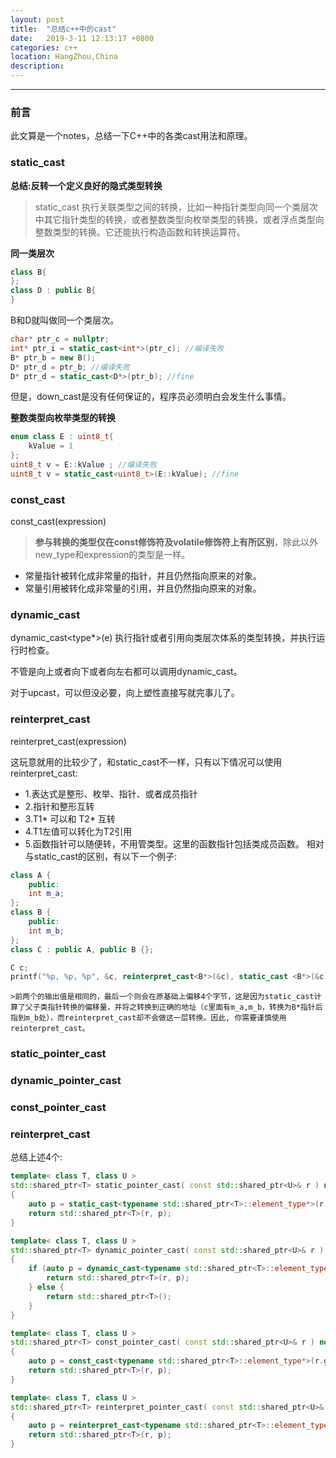 ```yaml
---
layout: post
title:  "总结c++中的cast"
date:   2019-3-11 12:13:17 +0800
categories: c++ 
location: HangZhou,China 
description:  
---
```

---

### 前言
此文算是一个notes，总结一下C++中的各类cast用法和原理。
### static_cast
**总结:反转一个定义良好的隐式类型转换**

> static_cast 执行关联类型之间的转换，比如一种指针类型向同一个类层次中其它指针类型的转换，或者整数类型向枚举类型的转换，或者浮点类型向整数类型的转换。它还能执行构造函数和转换运算符。

**同一类层次**

```C++
class B{
};
class D : public B{
}
```
B和D就叫做同一个类层次。
```C++
char* ptr_c = nullptr;
int* ptr_i = static_cast<int*>(ptr_c); //编译失败
B* ptr_b = new B();
D* ptr_d = ptr_b; //编译失败
D* ptr_d = static_cast<D*>(ptr_b); //fine
```
但是，down_cast是没有任何保证的，程序员必须明白会发生什么事情。

**整数类型向枚举类型的转换**
```C++
enum class E : uint8_t{
    kValue = 1
};
uint8_t v = E::kValue ; //编译失败
uint8_t v = static_cast<uint8_t>(E::kValue); //fine
```

### const_cast
const_cast<type>(expression)
> **参与转换的类型仅在const修饰符及volatile修饰符上有所区别**，除此以外new_type和expression的类型是一样。
* 常量指针被转化成非常量的指针，并且仍然指向原来的对象。
* 常量引用被转化成非常量的引用，并且仍然指向原来的对象。

### dynamic_cast
dynamic_cast<type*>(e) 执行指针或者引用向类层次体系的类型转换，并执行运行时检查。

不管是向上或者向下或者向左右都可以调用dynamic_cast。

对于upcast，可以但没必要，向上塑性直接写就完事儿了。

### reinterpret_cast
reinterpret_cast<type>(expression)

这玩意就用的比较少了，和static_cast不一样，只有以下情况可以使用reinterpret_cast:

* 1.表达式是整形、枚举、指针、或者成员指针
* 2.指针和整形互转
* 3.T1* 可以和 T2* 互转   
* 4.T1左值可以转化为T2引用
* 5.函数指针可以随便转，不用管类型。这里的函数指针包括类成员函数。
相对与static_cast的区别，有以下一个例子:

```C++
class A {
    public:
    int m_a;
};
class B {
    public:
    int m_b;
};
class C : public A, public B {};

C c;
printf("%p, %p, %p", &c, reinterpret_cast<B*>(&c), static_cast <B*>(&c));
```

    >前两个的输出值是相同的，最后一个则会在原基础上偏移4个字节，这是因为static_cast计算了父子类指针转换的偏移量，并将之转换到正确的地址（c里面有m_a,m_b，转换为B*指针后指到m_b处），而reinterpret_cast却不会做这一层转换。因此, 你需要谨慎使用 reinterpret_cast。

### static_pointer_cast

### dynamic_pointer_cast

### const_pointer_cast

### reinterpret_cast

总结上述4个:

```C++
template< class T, class U > 
std::shared_ptr<T> static_pointer_cast( const std::shared_ptr<U>& r ) noexcept
{
    auto p = static_cast<typename std::shared_ptr<T>::element_type*>(r.get());
    return std::shared_ptr<T>(r, p);
}

template< class T, class U > 
std::shared_ptr<T> dynamic_pointer_cast( const std::shared_ptr<U>& r ) noexcept
{
    if (auto p = dynamic_cast<typename std::shared_ptr<T>::element_type*>(r.get())) {
        return std::shared_ptr<T>(r, p);
    } else {
        return std::shared_ptr<T>();
    }
}

template< class T, class U > 
std::shared_ptr<T> const_pointer_cast( const std::shared_ptr<U>& r ) noexcept
{
    auto p = const_cast<typename std::shared_ptr<T>::element_type*>(r.get());
    return std::shared_ptr<T>(r, p);
}

template< class T, class U > 
std::shared_ptr<T> reinterpret_pointer_cast( const std::shared_ptr<U>& r ) noexcept
{
    auto p = reinterpret_cast<typename std::shared_ptr<T>::element_type*>(r.get());
    return std::shared_ptr<T>(r, p);
}
```
